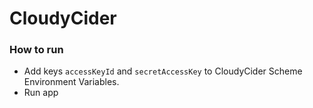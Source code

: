 # CloudyCider

### How to run

- Add keys `accessKeyId` and `secretAccessKey` to CloudyCider Scheme Environment Variables.
- Run app